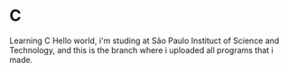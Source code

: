 # C
Learning C
Hello world, i'm studing at São Paulo Instituct of Science and Technology, and this is the branch where i uploaded all programs that i made.
